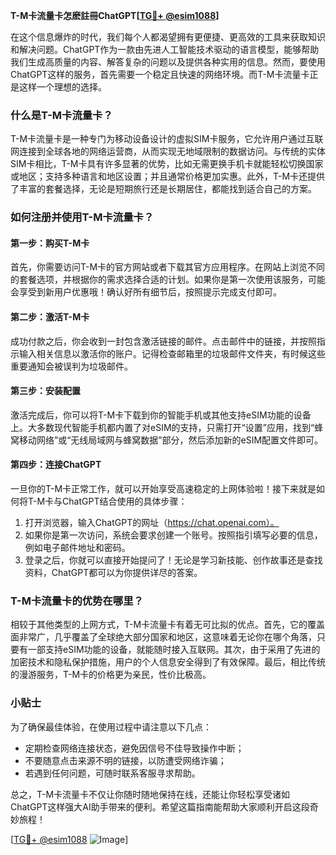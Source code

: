 **T-M卡流量卡怎麽註冊ChatGPT[[TG💪+ @esim1088](https://t.me/s/esim1088)]**

在这个信息爆炸的时代，我们每个人都渴望拥有更便捷、更高效的工具来获取知识和解决问题。ChatGPT作为一款由先进人工智能技术驱动的语言模型，能够帮助我们生成高质量的内容、解答复杂的问题以及提供各种实用的信息。然而，要使用ChatGPT这样的服务，首先需要一个稳定且快速的网络环境。而T-M卡流量卡正是这样一个理想的选择。

### 什么是T-M卡流量卡？

T-M卡流量卡是一种专门为移动设备设计的虚拟SIM卡服务，它允许用户通过互联网连接到全球各地的网络运营商，从而实现无地域限制的数据访问。与传统的实体SIM卡相比，T-M卡具有许多显著的优势，比如无需更换手机卡就能轻松切换国家或地区；支持多种语言和地区设置；并且通常价格更加实惠。此外，T-M卡还提供了丰富的套餐选择，无论是短期旅行还是长期居住，都能找到适合自己的方案。

### 如何注册并使用T-M卡流量卡？

#### 第一步：购买T-M卡

首先，你需要访问T-M卡的官方网站或者下载其官方应用程序。在网站上浏览不同的套餐选项，并根据你的需求选择合适的计划。如果你是第一次使用该服务，可能会享受到新用户优惠哦！确认好所有细节后，按照提示完成支付即可。

#### 第二步：激活T-M卡

成功付款之后，你会收到一封包含激活链接的邮件。点击邮件中的链接，并按照指示输入相关信息以激活你的账户。记得检查邮箱里的垃圾邮件文件夹，有时候这些重要通知会被误判为垃圾邮件。

#### 第三步：安装配置

激活完成后，你可以将T-M卡下载到你的智能手机或其他支持eSIM功能的设备上。大多数现代智能手机都内置了对eSIM的支持，只需打开“设置”应用，找到“蜂窝移动网络”或“无线局域网与蜂窝数据”部分，然后添加新的eSIM配置文件即可。

#### 第四步：连接ChatGPT

一旦你的T-M卡正常工作，就可以开始享受高速稳定的上网体验啦！接下来就是如何将T-M卡与ChatGPT结合使用的具体步骤：

1. 打开浏览器，输入ChatGPT的网址（https://chat.openai.com）。
2. 如果你是第一次访问，系统会要求创建一个账号。按照指引填写必要的信息，例如电子邮件地址和密码。
3. 登录之后，你就可以直接开始提问了！无论是学习新技能、创作故事还是查找资料，ChatGPT都可以为你提供详尽的答案。

### T-M卡流量卡的优势在哪里？

相较于其他类型的上网方式，T-M卡流量卡有着无可比拟的优点。首先，它的覆盖面非常广，几乎覆盖了全球绝大部分国家和地区，这意味着无论你在哪个角落，只要有一部支持eSIM功能的设备，就能随时接入互联网。其次，由于采用了先进的加密技术和隐私保护措施，用户的个人信息安全得到了有效保障。最后，相比传统的漫游服务，T-M卡的价格更为亲民，性价比极高。

### 小贴士

为了确保最佳体验，在使用过程中请注意以下几点：
- 定期检查网络连接状态，避免因信号不佳导致操作中断；
- 不要随意点击来源不明的链接，以防遭受网络诈骗；
- 若遇到任何问题，可随时联系客服寻求帮助。

总之，T-M卡流量卡不仅让你随时随地保持在线，还能让你轻松享受诸如ChatGPT这样强大AI助手带来的便利。希望这篇指南能帮助大家顺利开启这段奇妙旅程！

[[TG💪+ @esim1088](https://t.me/s/esim1088) ![Image](https://i.postimg.cc/4NQfJmqS/Snipaste-2025-05-13-00-14-12.png)]